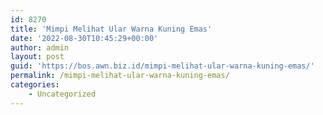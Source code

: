 ```yaml
---
id: 8270
title: 'Mimpi Melihat Ular Warna Kuning Emas'
date: '2022-08-30T10:45:29+00:00'
author: admin
layout: post
guid: 'https://bos.awn.biz.id/mimpi-melihat-ular-warna-kuning-emas/'
permalink: /mimpi-melihat-ular-warna-kuning-emas/
categories:
    - Uncategorized
---
```


